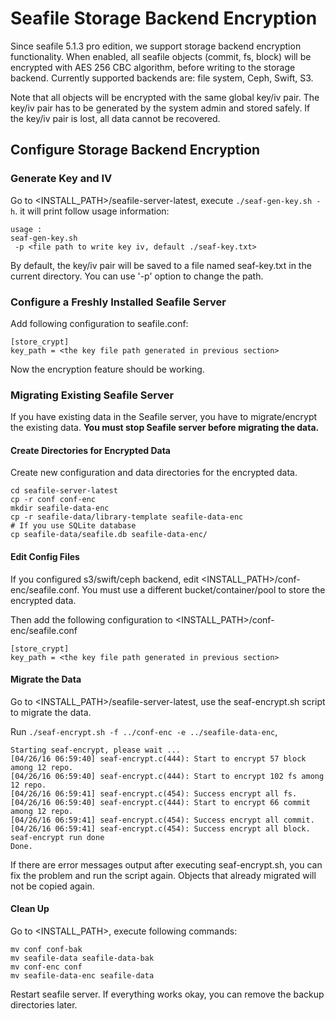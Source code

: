 # Seafile Storage Backend Encryption

Since seafile 5.1.3 pro edition, we support storage backend encryption functionality. When enabled, all seafile objects (commit, fs, block) will be encrypted with AES 256 CBC algorithm, before writing to the storage backend. Currently supported backends are: file system, Ceph, Swift, S3.

Note that all objects will be encrypted with the same global key/iv pair. The key/iv pair has to be generated by the system admin and stored safely. If the key/iv pair is lost, all data cannot be recovered.

## Configure Storage Backend Encryption

### Generate Key and IV

Go to <INSTALL_PATH>/seafile-server-latest, execute `./seaf-gen-key.sh -h`. it will print follow usage information:

```
usage :
seaf-gen-key.sh
 -p <file path to write key iv, default ./seaf-key.txt>
```

By default, the key/iv pair will be saved to a file named seaf-key.txt in the current directory. You can use '-p' option to change the path.

### Configure a Freshly Installed Seafile Server

Add following configuration to seafile.conf:

```
[store_crypt]
key_path = <the key file path generated in previous section>
```

Now the encryption feature should be working.

### Migrating Existing Seafile Server

If you have existing data in the Seafile server, you have to migrate/encrypt the existing data. **You must stop Seafile server before migrating the data.**

#### Create Directories for Encrypted Data

Create new configuration and data directories for the encrypted data.

```
cd seafile-server-latest
cp -r conf conf-enc
mkdir seafile-data-enc
cp -r seafile-data/library-template seafile-data-enc
# If you use SQLite database
cp seafile-data/seafile.db seafile-data-enc/
```

#### Edit Config Files

If you configured s3/swift/ceph backend, edit <INSTALL_PATH>/conf-enc/seafile.conf. You must use a different bucket/container/pool to store the encrypted data.

Then add the following configuration to <INSTALL_PATH>/conf-enc/seafile.conf

```
[store_crypt]
key_path = <the key file path generated in previous section>
```

#### Migrate the Data

Go to <INSTALL_PATH>/seafile-server-latest, use the seaf-encrypt.sh script to migrate the data.

Run `./seaf-encrypt.sh -f ../conf-enc -e ../seafile-data-enc`,

```
Starting seaf-encrypt, please wait ...
[04/26/16 06:59:40] seaf-encrypt.c(444): Start to encrypt 57 block among 12 repo.
[04/26/16 06:59:40] seaf-encrypt.c(444): Start to encrypt 102 fs among 12 repo.
[04/26/16 06:59:41] seaf-encrypt.c(454): Success encrypt all fs.
[04/26/16 06:59:40] seaf-encrypt.c(444): Start to encrypt 66 commit among 12 repo.
[04/26/16 06:59:41] seaf-encrypt.c(454): Success encrypt all commit.
[04/26/16 06:59:41] seaf-encrypt.c(454): Success encrypt all block.
seaf-encrypt run done
Done.
```

If there are error messages output after executing seaf-encrypt.sh, you can fix the problem and run the script again. Objects that already migrated will not be copied again.

#### Clean Up

Go to <INSTALL_PATH>, execute following commands:

```
mv conf conf-bak
mv seafile-data seafile-data-bak
mv conf-enc conf
mv seafile-data-enc seafile-data
```

Restart seafile server. If everything works okay, you can remove the backup directories later.
